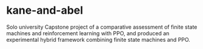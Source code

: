 # kane-and-abel
Solo university Capstone project of a  comparative assessment of finite state machines and reinforcement learning with PPO, and produced an experimental hybrid framework combining finite state machines and PPO.
